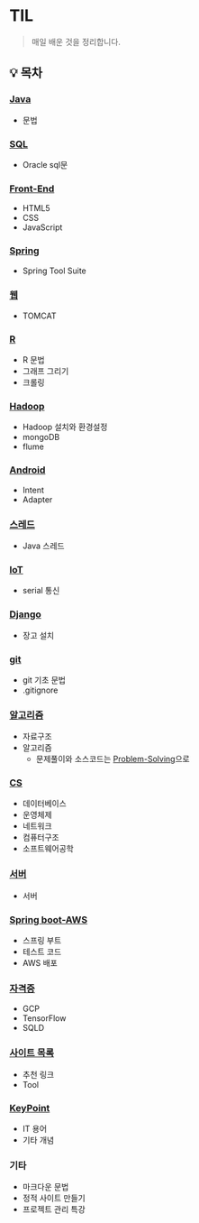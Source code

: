 # TIL

> 매일 배운 것을 정리합니다.

<!-- (링크: README.md에서부터 상대경로) -->

## :bulb: 목차

### [Java](./JAVA)

- 문법

### [SQL](./웹%2C%20oracle)

- Oracle sql문

### [Front-End](./FrontEnd)

- HTML5
- CSS
- JavaScript

### [Spring](./Spring)

- Spring Tool Suite

### [웹](./웹%2C%20oracle)

- TOMCAT

### [R](./Rwork)

- R 문법
- 그래프 그리기
- 크롤링

### [Hadoop](./mongoDB%2C%20flume%2C%20hadoop)

- Hadoop 설치와 환경설정
- mongoDB
- flume

### [Android](./android)

- Intent
- Adapter

### [스레드](./thread)

- Java 스레드

### [IoT](./iot)

- serial 통신

### [Django](./django)

- 장고 설치

### [git](./git) 

- git 기초 문법
- .gitignore

### [알고리즘](./알고리즘)

- 자료구조
- 알고리즘
  - 문제풀이와 소스코드는 [Problem-Solving](https://github.com/sonic247897/Problem-Solving)으로

### [CS](./CS)

- 데이터베이스
- 운영체제
- 네트워크
- 컴퓨터구조
- 소프트웨어공학

### [서버](./서버)

- 서버

### [Spring boot-AWS](./Spring%20boot-AWS)

- 스프링 부트
- 테스트 코드
- AWS 배포

### [자격증](./자격증)

- GCP
- TensorFlow
- SQLD

### [사이트 목록](./사이트%20목록)

- 추천 링크
- Tool

### [KeyPoint](./KeyPoint)

- IT 용어
- 기타 개념

### 기타

- 마크다운 문법
- 정적 사이트 만들기
- 프로젝트 관리 특강


